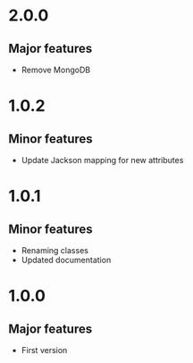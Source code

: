 # 2.0.0

## Major features

* Remove MongoDB

# 1.0.2

## Minor features

* Update Jackson mapping for new attributes

# 1.0.1

## Minor features

* Renaming classes
* Updated documentation

# 1.0.0

## Major features

* First version

